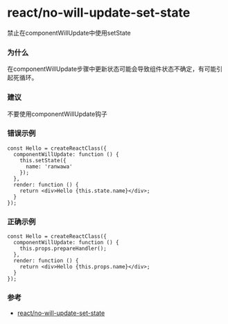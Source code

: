 # react/no-will-update-set-state

禁止在componentWillUpdate中使用setState

### 为什么

在componentWillUpdate步骤中更新状态可能会导致组件状态不确定，有可能引起死循环。

### 建议

不要使用componentWillUpdate钩子

### 错误示例

```tsx
const Hello = createReactClass({
  componentWillUpdate: function () {
    this.setState({
      name: 'ranwawa'
    });
  },
  render: function () {
    return <div>Hello {this.state.name}</div>;
  }
});
```

### 正确示例

```tsx
const Hello = createReactClass({
  componentWillUpdate: function () {
    this.props.prepareHandler();
  },
  render: function () {
    return <div>Hello {this.props.name}</div>;
  }
});
```

### 参考

- [react/no-will-update-set-state](https://github.com/yannickcr/eslint-plugin-react/blob/master/docs/rules/no-will-update-set-state.md)
